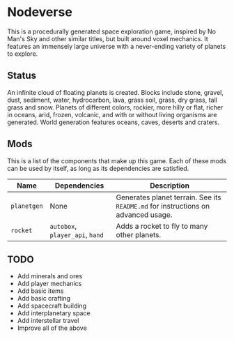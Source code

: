 # Nodeverse

This is a procedurally generated space exploration game, inspired by No Man's
Sky and other similar titles, but built around voxel mechanics. It features an
immensely large universe with a never-ending variety of planets to explore.

## Status
An infinite cloud of floating planets is created. Blocks include stone, gravel,
dust, sediment, water, hydrocarbon, lava, grass soil, grass, dry grass, tall
grass and snow. Planets of different colors, rockier, more hilly or flat, richer
in oceans, arid, frozen, volcanic, and with or without living organisms are
generated. World generation features oceans, caves, deserts and craters.

## Mods
This is a list of the components that make up this game. Each of these mods can
be used by itself, as long as its dependencies are satisfied.

Name | Dependencies | Description
---- | ------------ | -----------
`planetgen` | None | Generates planet terrain. See its `README.md` for instructions on advanced usage.
`rocket` | `autobox`, `player_api`, `hand` | Adds a rocket to fly to many other planets.

## TODO
 * Add minerals and ores
 * Add player mechanics
 * Add basic items
 * Add basic crafting
 * Add spacecraft building
 * Add interplanetary space
 * Add interstellar travel
 * Improve all of the above
